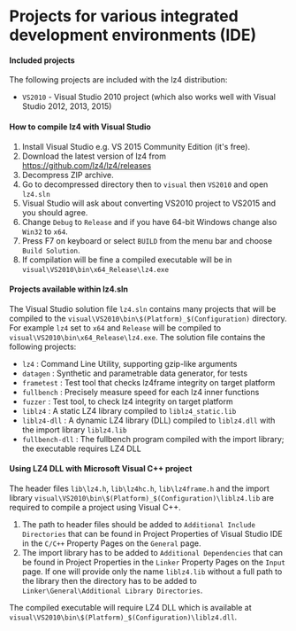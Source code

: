 Projects for various integrated development environments (IDE)
==============================================================

#### Included projects

The following projects are included with the lz4 distribution:
- `VS2010` - Visual Studio 2010 project (which also works well with Visual Studio 2012, 2013, 2015)


#### How to compile lz4 with Visual Studio

1. Install Visual Studio e.g. VS 2015 Community Edition (it's free).
2. Download the latest version of lz4 from https://github.com/lz4/lz4/releases
3. Decompress ZIP archive.
4. Go to decompressed directory then to `visual` then `VS2010` and open `lz4.sln`
5. Visual Studio will ask about converting VS2010 project to VS2015 and you should agree.
6. Change `Debug` to `Release` and if you have 64-bit Windows change also `Win32` to `x64`.
7. Press F7 on keyboard or select `BUILD` from the menu bar and choose `Build Solution`.
8. If compilation will be fine a compiled executable will be in `visual\VS2010\bin\x64_Release\lz4.exe`


#### Projects available within lz4.sln

The Visual Studio solution file `lz4.sln` contains many projects that will be compiled to the
`visual\VS2010\bin\$(Platform)_$(Configuration)` directory. For example `lz4` set to `x64` and
`Release` will be compiled to `visual\VS2010\bin\x64_Release\lz4.exe`. The solution file contains the
following projects:

- `lz4` : Command Line Utility, supporting gzip-like arguments
- `datagen` : Synthetic and parametrable data generator, for tests
- `frametest` : Test tool that checks lz4frame integrity on target platform
- `fullbench`  : Precisely measure speed for each lz4 inner functions
- `fuzzer` : Test tool, to check lz4 integrity on target platform 
- `liblz4` : A static LZ4 library compiled to `liblz4_static.lib`
- `liblz4-dll` : A dynamic LZ4 library (DLL) compiled to `liblz4.dll` with the import library `liblz4.lib`
- `fullbench-dll` : The fullbench program compiled with the import library; the executable requires LZ4 DLL


#### Using LZ4 DLL with Microsoft Visual C++ project

The header files `lib\lz4.h`, `lib\lz4hc.h`, `lib\lz4frame.h` and the import library
`visual\VS2010\bin\$(Platform)_$(Configuration)\liblz4.lib` are required to compile a
project using Visual C++.

1. The path to header files should be added to `Additional Include Directories` that can
   be found in Project Properties of Visual Studio IDE in the `C/C++` Property Pages on the `General` page.
2. The import library has to be added to `Additional Dependencies` that can
   be found in Project Properties in the `Linker` Property Pages on the `Input` page.
   If one will provide only the name `liblz4.lib` without a full path to the library
   then the directory has to be added to `Linker\General\Additional Library Directories`.

The compiled executable will require LZ4 DLL which is available at
`visual\VS2010\bin\$(Platform)_$(Configuration)\liblz4.dll`.
